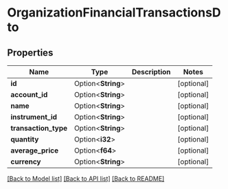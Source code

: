 # OrganizationFinancialTransactionsDto

## Properties

Name | Type | Description | Notes
------------ | ------------- | ------------- | -------------
**id** | Option<**String**> |  | [optional]
**account_id** | Option<**String**> |  | [optional]
**name** | Option<**String**> |  | [optional]
**instrument_id** | Option<**String**> |  | [optional]
**transaction_type** | Option<**String**> |  | [optional]
**quantity** | Option<**i32**> |  | [optional]
**average_price** | Option<**f64**> |  | [optional]
**currency** | Option<**String**> |  | [optional]

[[Back to Model list]](../README.md#documentation-for-models) [[Back to API list]](../README.md#documentation-for-api-endpoints) [[Back to README]](../README.md)


